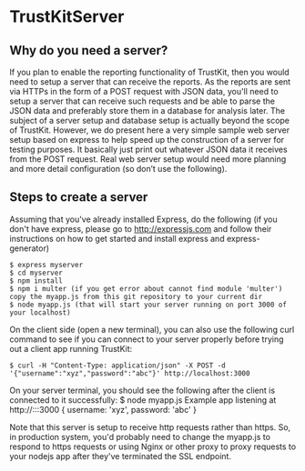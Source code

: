 TrustKitServer
==============


Why do you need a server?
-------------------------

If you plan to enable the reporting functionality of TrustKit, then you would need to setup a server that can receive the reports.  As the reports are sent via HTTPs in the form of a POST request with JSON data, you'll need to setup a server that can receive such requests and be able to parse the JSON data and preferably store them in a database for analysis later.  The subject of a server setup and database setup is actually beyond the scope of TrustKit.  However, we do present here a very simple sample web server setup based on express to help speed up the construction of a server for testing purposes.  It basically just print out whatever JSON data it receives from the POST request.  Real web server setup would need more planning and more detail configuration (so don’t use the following).  

Steps to create a server
------------------------

Assuming that you've already installed Express, do the following (if you don't have express, please go to http://expressjs.com and follow their instructions on how to get started and install express and express-generator)

    $ express myserver
    $ cd myserver
    $ npm install
    $ npm i multer (if you get error about cannot find module 'multer')
    copy the myapp.js from this git repository to your current dir
    $ node myapp.js (that will start your server running on port 3000 of your localhost)


On the client side (open a new terminal), you can also use the following curl command to see if you can connect to your server properly before trying out a client app running TrustKit:

    $ curl -H "Content-Type: application/json" -X POST -d '{"username":"xyz","password":"abc"}' http://localhost:3000

On your server terminal, you should see the following after the client is connected to it successfully:
    $ node myapp.js
    Example app listening at http://:::3000
    { username: 'xyz', password: 'abc' }

Note that this server is setup to receive http requests rather than https.  So, in production system, you'd probably need to change the myapp.js to respond to https requests or using Nginx or other proxy to proxy requests to your nodejs app after they've terminated the SSL endpoint.  
